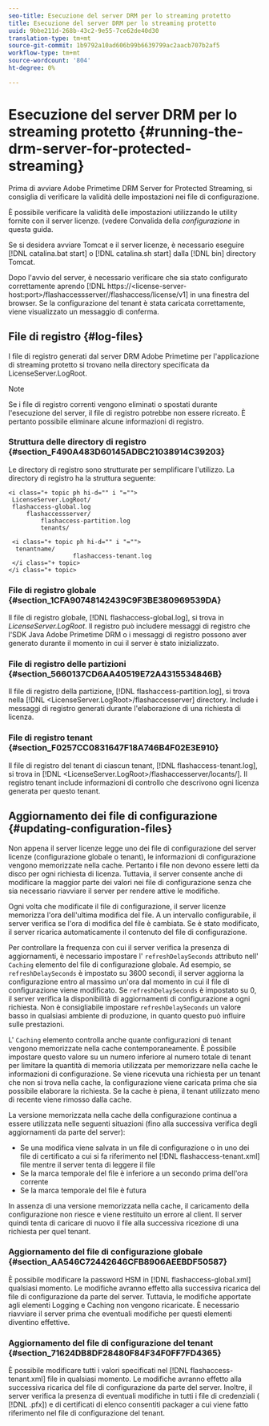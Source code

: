```yaml
---
seo-title: Esecuzione del server DRM per lo streaming protetto
title: Esecuzione del server DRM per lo streaming protetto
uuid: 9bbe211d-268b-43c2-9e55-7ce62de40d30
translation-type: tm+mt
source-git-commit: 1b9792a10ad606b99b6639799ac2aacb707b2af5
workflow-type: tm+mt
source-wordcount: '804'
ht-degree: 0%

---
```



# Esecuzione del server DRM per lo streaming protetto {#running-the-drm-server-for-protected-streaming}

Prima di avviare  Adobe Primetime DRM Server for Protected Streaming, si consiglia di verificare la validità delle impostazioni nei file di configurazione.

È possibile verificare la validità delle impostazioni utilizzando le utility fornite con il server licenze. (vedere Convalida della *configurazione* in questa guida.

Se si desidera avviare Tomcat e il server licenze, è necessario eseguire [!DNL catalina.bat start] o [!DNL catalina.sh start] dalla [!DNL bin] directory Tomcat.

Dopo l&#39;avvio del server, è necessario verificare che sia stato configurato correttamente aprendo [!DNL https://<lic<span></span>ense-server-host:port>/flashaccessserver/<tenant-name>/flashaccess/license/v1] in una finestra del browser. Se la configurazione del tenant è stata caricata correttamente, viene visualizzato un messaggio di conferma.

## File di registro {#log-files}

I file di registro generati dal server DRM  Adobe Primetime per l&#39;applicazione di streaming protetto si trovano nella directory specificata da LicenseServer.LogRoot.

>[!NOTE]
>
>Se i file di registro correnti vengono eliminati o spostati durante l&#39;esecuzione del server, il file di registro potrebbe non essere ricreato. È pertanto possibile eliminare alcune informazioni di registro.

### Struttura delle directory di registro {#section_F490A483D60145ADBC21038914C39203}

Le directory di registro sono strutturate per semplificare l&#39;utilizzo. La directory di registro ha la struttura seguente:

```
<i class="+ topic ph hi-d="" i "="">
 LicenseServer.LogRoot/ 
 flashaccess-global.log 
     flashaccessserver/ 
         flashaccess-partition.log 
         tenants/ 
             
 <i class="+ topic ph hi-d="" i "="">
  tenantname/ 
                  flashaccess-tenant.log
 </i class="+ topic>
</i class="+ topic>
```

### File di registro globale {#section_1CFA90748142439C9F3BE380969539DA}

Il file di registro globale, [!DNL flashaccess-global.log], si trova in *LicenseServer.LogRoot*. Il registro può includere messaggi di registro che l&#39;SDK Java  Adobe Primetime DRM o i messaggi di registro possono aver generato durante il momento in cui il server è stato inizializzato.

### File di registro delle partizioni {#section_5660137CD6AA40519E72A4315534846B}

Il file di registro della partizione, [!DNL flashaccess-partition.log], si trova nella [!DNL <LicenseServer.LogRoot>/flashaccesserver] directory. Include i messaggi di registro generati durante l&#39;elaborazione di una richiesta di licenza.

### File di registro tenant {#section_F0257CC0831647F18A746B4F02E3E910}

Il file di registro del tenant di ciascun tenant, [!DNL flashaccess-tenant.log], si trova in [!DNL &lt;LicenseServer.LogRoot>/flashaccesserver/locants/<tenantname>]. Il registro tenant include informazioni di controllo che descrivono ogni licenza generata per questo tenant.

## Aggiornamento dei file di configurazione {#updating-configuration-files}

Non appena il server licenze legge uno dei file di configurazione del server licenze (configurazione globale o tenant), le informazioni di configurazione vengono memorizzate nella cache. Pertanto i file non devono essere letti da disco per ogni richiesta di licenza. Tuttavia, il server consente anche di modificare la maggior parte dei valori nei file di configurazione senza che sia necessario riavviare il server per rendere attive le modifiche.

Ogni volta che modificate il file di configurazione, il server licenze memorizza l&#39;ora dell&#39;ultima modifica del file. A un intervallo configurabile, il server verifica se l&#39;ora di modifica del file è cambiata. Se è stato modificato, il server ricarica automaticamente il contenuto del file di configurazione.

Per controllare la frequenza con cui il server verifica la presenza di aggiornamenti, è necessario impostare l&#39; `refreshDelaySeconds` attributo nell&#39; `Caching` elemento del file di configurazione globale. Ad esempio, se `refreshDelaySeconds` è impostato su 3600 secondi, il server aggiorna la configurazione entro al massimo un&#39;ora dal momento in cui il file di configurazione viene modificato. Se `refreshDelaySeconds` è impostato su 0, il server verifica la disponibilità di aggiornamenti di configurazione a ogni richiesta. Non è consigliabile impostare `refreshDelaySeconds` un valore basso in qualsiasi ambiente di produzione, in quanto questo può influire sulle prestazioni.

L&#39; `Caching` elemento controlla anche quante configurazioni di tenant vengono memorizzate nella cache contemporaneamente. È possibile impostare questo valore su un numero inferiore al numero totale di tenant per limitare la quantità di memoria utilizzata per memorizzare nella cache le informazioni di configurazione. Se viene ricevuta una richiesta per un tenant che non si trova nella cache, la configurazione viene caricata prima che sia possibile elaborare la richiesta. Se la cache è piena, il tenant utilizzato meno di recente viene rimosso dalla cache.

La versione memorizzata nella cache della configurazione continua a essere utilizzata nelle seguenti situazioni (fino alla successiva verifica degli aggiornamenti da parte del server):

* Se una modifica viene salvata in un file di configurazione o in uno dei file di certificato a cui si fa riferimento nel [!DNL flashaccess-tenant.xml] file mentre il server tenta di leggere il file
* Se la marca temporale del file è inferiore a un secondo prima dell&#39;ora corrente
* Se la marca temporale del file è futura

In assenza di una versione memorizzata nella cache, il caricamento della configurazione non riesce e viene restituito un errore al client. Il server quindi tenta di caricare di nuovo il file alla successiva ricezione di una richiesta per quel tenant.

### Aggiornamento del file di configurazione globale {#section_AA546C72442646CFB8906AEEBDF50587}

È possibile modificare la password HSM in [!DNL flashaccess-global.xml] qualsiasi momento. Le modifiche avranno effetto alla successiva ricarica del file di configurazione da parte del server. Tuttavia, le modifiche apportate agli elementi Logging e Caching non vengono ricaricate. È necessario riavviare il server prima che eventuali modifiche per questi elementi diventino effettive.

### Aggiornamento del file di configurazione del tenant {#section_71624DB8DF28480F84F34F0FF7FD4365}

È possibile modificare tutti i valori specificati nel [!DNL flashaccess-tenant.xml] file in qualsiasi momento. Le modifiche avranno effetto alla successiva ricarica del file di configurazione da parte del server. Inoltre, il server verifica la presenza di eventuali modifiche in tutti i file di credenziali ( [!DNL .pfx]) e di certificati di elenco consentiti  packager a cui viene fatto riferimento nel file di configurazione del tenant.